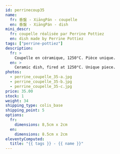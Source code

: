```yaml
---
id: perrinecoup35
name:
  fr: 香盤 - XiāngPán - coupelle
  en: 香盤 - XiāngPán - dish
mini_descr:
  fr: coupelle réalisée par Perrine Pottiez
  en: dish made by Perrine Pottiez
tags: ["perrine-pottiez"]
description:
  fr: >
    Coupelle en céramique, 1250°C. Pièce unique.
  en: >
    Ceramic dish, fired at 1250°C. Unique piece.
photos:
  - perrine_coupelle_35-a.jpg
  - perrine_coupelle_35-b.jpg
  - perrine_coupelle_35-c.jpg
price: 35.00
stock: 1
weight: 34
shipping_type: colis_base
shipping_point: 5
options:
  fr:
    dimensions: 8,5cm x 2cm
  en:
    dimensions: 8.5cm x 2cm
eleventyComputed:
  title: "{{ tags }} - {{ name }}"
---
```


